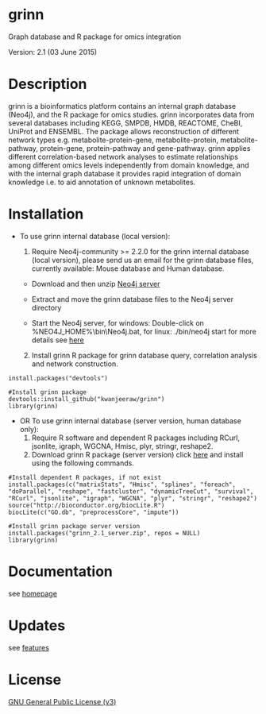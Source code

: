 # grinn
Graph database and R package for omics integration

Version: 2.1 (03 June 2015)

Description
=========
grinn is a bioinformatics platform contains an internal graph database (Neo4j), and the R package for omics studies.
grinn incorporates data from several databases including KEGG, SMPDB, HMDB, REACTOME, CheBI, UniProt and ENSEMBL.
The package allows reconstruction of different network types e.g. metabolite-protein-gene, metabolite-protein, metabolite-pathway, protein-gene, protein-pathway and gene-pathway.
grinn applies different correlation-based network analyses to estimate relationships among different omics levels independently from domain knowledge, and with the internal graph database it provides rapid integration of domain knowledge i.e. to aid annotation of unknown metabolites.

Installation
=========
* To use grinn internal database (local version):
  1. Require Neo4j-community >= 2.2.0 for the grinn internal database (local version), please send us an email for the grinn database files, currently available: Mouse database and Human database.

    - Download and then unzip [Neo4j server](http://neo4j.com/download/)

    - Extract and move the grinn database files to the Neo4j server directory

    - Start the Neo4j server, for windows: Double-click on %NEO4J_HOME%\bin\Neo4j.bat, for linux: ./bin/neo4j start 
for more details see [here](http://neo4j.com/docs/stable/server-installation.html)  
  2. Install grinn R package for grinn database query, correlation analysis and network construction.
```
install.packages("devtools")

#Install grinn package
devtools::install_github("kwanjeeraw/grinn")
library(grinn)
```
* OR To use grinn internal database (server version, human database only):
  1. Require R software and dependent R packages including RCurl, jsonlite, igraph, WGCNA, Hmisc, plyr, stringr, reshape2.
  2. Download grinn R package (server version) click [here](http://kwanjeeraw.github.io/grinn/extra/grinn_2.1_server.zip) and install using the following commands.
```
#Install dependent R packages, if not exist
install.packages(c("matrixStats", "Hmisc", "splines", "foreach", "doParallel", "reshape", "fastcluster", "dynamicTreeCut", "survival", "RCurl", "jsonlite", "igraph", "WGCNA", "plyr", "stringr", "reshape2") 
source("http://bioconductor.org/biocLite.R") 
biocLite(c("GO.db", "preprocessCore", "impute"))

#Install grinn package server version
install.packages("grinn_2.1_server.zip", repos = NULL)
library(grinn)
```

Documentation
=========
see [homepage](http://kwanjeeraw.github.io/grinn/)

Updates
=========
see [features](NEWS.md)

License
=========
[GNU General Public License (v3)](https://github.com/kwanjeeraw/grinn/blob/master/LICENSE)
